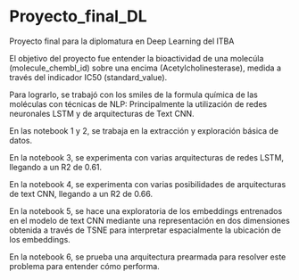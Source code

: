 # Proyecto_final_DL
Proyecto final para la diplomatura en Deep Learning del ITBA

El objetivo del proyecto fue entender la bioactividad de una molecúla (molecule_chembl_id) sobre una encima (Acetylcholinesterase), medida a través del indicador IC50 (standard_value).

Para lograrlo, se trabajó con los smiles de la formula química de las moléculas con técnicas de NLP: Principalmente la utilización de redes neuronales LSTM y de arquitecturas de Text CNN. 

En las notebook 1 y 2, se trabaja en la extracción y exploración básica de datos.

En la notebook 3, se experimenta con varias arquitecturas de redes LSTM, llegando a un R2 de 0.61.

En la notebook 4, se experimenta con varias posibilidades de arquitecturas de text CNN, llegando a un R2 de 0.66.

En la notebook 5, se hace una exploratoria de los embeddings entrenados en el modelo de text CNN mediante una representación en dos dimensiones obtenida a través de TSNE para interpretar espacialmente la ubicación de los embeddings.

En la notebook 6, se prueba una arquitectura prearmada para resolver este problema para entender cómo performa.

